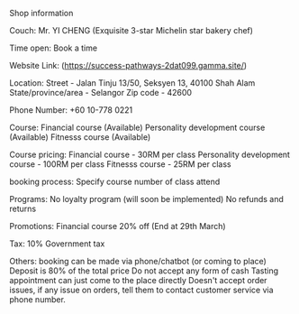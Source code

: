 Shop information

Couch:
Mr. YI CHENG (Exquisite 3-star Michelin star bakery chef)

Time open:
Book a time

Website Link:
(https://success-pathways-2dat099.gamma.site/)

Location:
Street - Jalan Tinju 13/50, Seksyen 13, 40100 Shah Alam
State/province/area - Selangor
Zip code - 42600

Phone Number:
+60 10-778 0221

Course:
Financial course (Available)
Personality development course (Available)
Fitnesss course (Available)

Course pricing:
Financial course - 30RM per class
Personality development course - 100RM per class
Fitnesss course - 25RM per class

booking process:
Specify course 
number of class attend

Programs:
No loyalty program (will soon be implemented)
No refunds and returns

Promotions:
Financial course 20% off (End at 29th March)

Tax:
10% Government tax

Others:
booking can be made via phone/chatbot (or coming to place)
Deposit is 80% of the total price
Do not accept any form of cash
Tasting appointment can just come to the place directly
Doesn't accept order issues, if any issue on orders, tell them to contact customer service via phone number.
